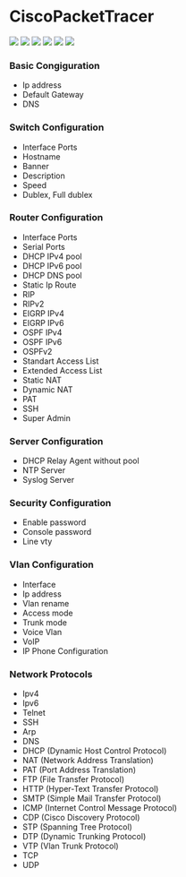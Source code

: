 # CiscoPacketTracer

![](https://img.shields.io/github/stars/pandao/editor.md.svg) ![](https://img.shields.io/github/forks/pandao/editor.md.svg) ![](https://img.shields.io/github/tag/pandao/editor.md.svg) ![](https://img.shields.io/github/release/pandao/editor.md.svg) ![](https://img.shields.io/github/issues/pandao/editor.md.svg) ![](https://img.shields.io/bower/v/editor.md.svg)

### Basic Congiguration
- Ip address
- Default Gateway
- DNS

### Switch Configuration
- Interface Ports
- Hostname
- Banner
- Description
- Speed
- Dublex, Full dublex

### Router Configuration
- Interface Ports
- Serial Ports
- DHCP IPv4 pool
- DHCP IPv6 pool
- DHCP DNS pool
- Static Ip Route
- RIP
- RIPv2
- EIGRP IPv4
- EIGRP IPv6
- OSPF IPv4
- OSPF IPv6
- OSPFv2
- Standart Access List
- Extended Access List
- Static NAT
- Dynamic NAT
- PAT
- SSH
- Super Admin

### Server Configuration
- DHCP Relay Agent without pool
- NTP Server
- Syslog Server

### Security Configuration
- Enable password
- Console password
- Line vty

### Vlan Configuration
- Interface
- Ip address
- Vlan rename
- Access mode
- Trunk mode
- Voice Vlan
- VoIP
- IP Phone Configuration

### Network Protocols
- Ipv4
- Ipv6
- Telnet
- SSH
- Arp
- DNS
- DHCP (Dynamic Host Control Protocol)
- NAT (Network Address Translation)
- PAT (Port Address Translation)
- FTP (File Transfer Protocol)
- HTTP (Hyper-Text Transfer Protocol)
- SMTP (Simple Mail Transfer Protocol)
- ICMP (Internet Control Message Protocol)
- CDP (Cisco Discovery Protocol)
- STP (Spanning Tree Protocol)
- DTP (Dynamic Trunking Protocol)
- VTP (Vlan Trunk Protocol)
- TCP
- UDP
